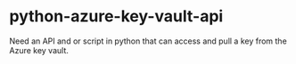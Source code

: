 # python-azure-key-vault-api
Need an API and or script in python that can access and pull a key from the Azure key vault.
